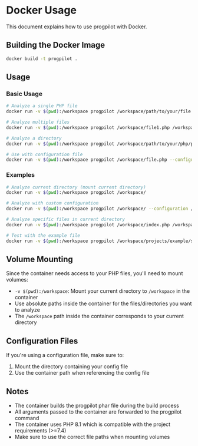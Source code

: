 # Docker Usage

This document explains how to use progpilot with Docker.

## Building the Docker Image

```bash
docker build -t progpilot .
```

## Usage

### Basic Usage

```bash
# Analyze a single PHP file
docker run -v $(pwd):/workspace progpilot /workspace/path/to/your/file.php

# Analyze multiple files
docker run -v $(pwd):/workspace progpilot /workspace/file1.php /workspace/file2.php /workspace/file3.php

# Analyze a directory
docker run -v $(pwd):/workspace progpilot /workspace/path/to/your/php/project/

# Use with configuration file
docker run -v $(pwd):/workspace progpilot /workspace/file.php --configuration /workspace/config.yml
```

### Examples

```bash
# Analyze current directory (mount current directory)
docker run -v $(pwd):/workspace progpilot /workspace/

# Analyze with custom configuration
docker run -v $(pwd):/workspace progpilot /workspace/ --configuration /workspace/progpilot.yml

# Analyze specific files in current directory
docker run -v $(pwd):/workspace progpilot /workspace/index.php /workspace/config.php

# Test with the example file
docker run -v $(pwd):/workspace progpilot /workspace/projects/example/source_code1.php
```

## Volume Mounting

Since the container needs access to your PHP files, you'll need to mount volumes:

- `-v $(pwd):/workspace`: Mount your current directory to `/workspace` in the container
- Use absolute paths inside the container for the files/directories you want to analyze
- The `/workspace` path inside the container corresponds to your current directory

## Configuration Files

If you're using a configuration file, make sure to:
1. Mount the directory containing your config file
2. Use the container path when referencing the config file

## Notes

- The container builds the progpilot phar file during the build process
- All arguments passed to the container are forwarded to the progpilot command
- The container uses PHP 8.1 which is compatible with the project requirements (>=7.4)
- Make sure to use the correct file paths when mounting volumes 